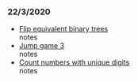 ### 22/3/2020
- [Flip equivalent binary trees](https://leetcode.com/problems/flip-equivalent-binary-trees/)  
   notes
- [Jump game 3](https://leetcode.com/problems/jump-game-iii/)  
   notes
- [Count numbers with unique digits](https://leetcode.com/problems/count-numbers-with-unique-digits/)  
   notes
